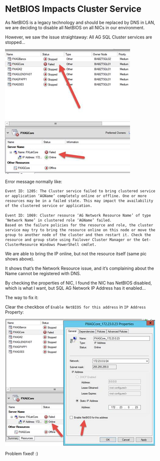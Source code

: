 # NetBIOS Impacts Cluster Service


As NetBIOS is a legacy technology and should be replaced by DNS in LAN, we are deciding to disable all NetBIOS on all NICs in our environment.

<!--more-->

However, we saw the issue straightaway: All AG SQL Cluster services are stopped…

![screenshot](/img/post/20151209/netbios-impacts-cluster-service-1.jpg)

Error message normally like:

```Event
Event ID: 1205: The Cluster service failed to bring clustered service or application ‘AGName’ completely online or offline. One or more resources may be in a failed state. This may impact the availability of the clustered service or application.

Event ID: 1069: Cluster resource ‘AG Network Resource Name’ of type ‘Network Name’ in clustered role ‘AGName’ failed.
Based on the failure policies for the resource and role, the cluster service may try to bring the resource online on this node or move the group to another node of the cluster and then restart it. Check the resource and group state using Failover Cluster Manager or the Get-ClusterResource Windows PowerShell cmdlet.
```

We are able to bring the IP online, but not the resource itself (same pic shows above).

It shows that’s the Network Resource issue, and it’s complaining about the Name cannot be registered with DNS.

By checking the properties of NIC, I found the NIC has NetBIOS disabled, which is what I want, but SQL AG Network IP Address has it enabled…

The way to fix it:

Clear the checkbox of `Enable NetBIOS for this address` in `IP Address` Property:

![screenshot](/img/post/20151209/netbios-impacts-cluster-service-2.jpg)

Problem fixed! :)

